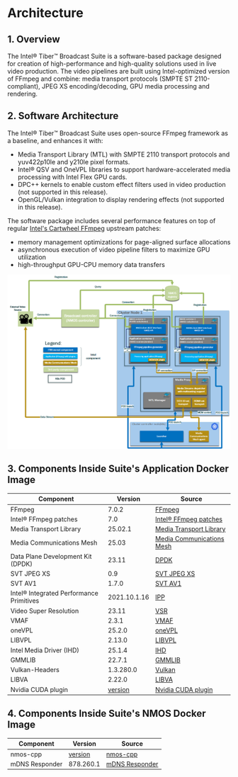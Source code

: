 # Architecture

## 1. Overview
The Intel® Tiber™ Broadcast Suite is a software-based package designed for creation of high-performance and high-quality solutions used in live video production. The video pipelines are built using Intel-optimized version of FFmpeg and combine: media transport protocols (SMPTE ST 2110-compliant), JPEG XS encoding/decoding, GPU media processing and rendering.

## 2. Software Architecture

The Intel® Tiber™ Broadcast Suite uses open-source FFmpeg framework as a baseline, and enhances it with:
- Media Transport Library (MTL) with SMPTE 2110 transport protocols and yuv422p10le and y210le pixel formats.
- Intel® QSV and OneVPL libraries to support hardware-accelerated media processing with Intel Flex GPU cards.
- DPC++ kernels to enable custom effect filters used in video production (not supported in this release).
- OpenGL/Vulkan integration to display rendering effects (not supported in this release).

The software package includes several performance features on top of regular [Intel's Cartwheel FFmpeg](https://github.com/intel/cartwheel-ffmpeg/) upstream patches:
- memory management optimizations for page-aligned surface allocations
- asynchronous execution of video pipeline filters to maximize GPU utilization
- high-throughput GPU-CPU memory data transfers

![Architecture](images/sw-architecture.png)


## 3. Components Inside Suite's Application Docker Image

Component               |   Version     |   Source
---                     |   ---         |   ---
FFmpeg                  |   7.0.2       |   [FFmpeg ](https://github.com/FFmpeg/FFmpeg)
Intel® FFmpeg patches   |   7.0         |   [Intel® FFmpeg patches](https://github.com/intel/cartwheel-ffmpeg)
Media Transport Library |   25.02.1       |   [Media Transport Library](https://github.com/OpenVisualCloud/Media-Transport-Library)
Media Communications Mesh|   25.03      |   [Media Communications Mesh](https://github.com/OpenVisualCloud/Media-Communications-Mesh)
Data Plane Development Kit (DPDK)   |    23.11   |   [DPDK](https://github.com/DPDK/dpdk)
SVT JPEG XS             |  0.9      |   [SVT JPEG XS](https://github.com/OpenVisualCloud/SVT-JPEG-XS)
SVT AV1                 |  1.7.0        |   [SVT AV1](https://gitlab.com/AOMediaCodec/SVT-AV1)
Intel® Integrated Performance Primitives    |  2021.10.1.16    |	[IPP](https://www.intel.com/content/www/us/en/developer/articles/tool/oneapi-standalone-components.html#ipp)
Video Super Resolution  |   23.11       |   [VSR](https://github.com/OpenVisualCloud/Video-Super-Resolution-Library)
VMAF                    |   2.3.1       |   [VMAF](https://github.com/Netflix/vmaf)
oneVPL                  |   25.2.0      |   [oneVPL](https://github.com/intel/vpl-gpu-rt)
LIBVPL                  |   2.13.0    |   [LIBVPL](https://github.com/intel/libvpl)
Intel Media Driver (IHD)|   25.1.4      |   [IHD](https://github.com/intel/media-driver)
GMMLIB                  |   22.7.1     |   [GMMLIB](https://github.com/intel/gmmlib)
Vulkan-Headers          |   1.3.280.0   |   [Vulkan](https://github.com/KhronosGroup/Vulkan-Headers)
LIBVA                   |   2.22.0      |   [LIBVA](https://github.com/intel/libva)
Nvidia CUDA plugin      |   [version](https://github.com/FFmpeg/nv-codec-headers/tree/1889e62e2d35ff7aa9baca2bceb14f053785e6f1)  |   [Nvidia CUDA plugin](https://github.com/FFmpeg/nv-codec-headers)

## 4. Components Inside Suite's NMOS Docker Image

Component               |   Version     |   Source
---                     |   ---         |   ---
nmos-cpp                |   [version](https://github.com/sony/nmos-cpp/tree/f54971298c47a633969e9e9adac824b56fc08da7)      |   [nmos-cpp](https://github.com/sony/nmos-cpp)
mDNS Responder          |   878.260.1 |   [mDNS Responder](https://github.com/apple-oss-distributions/mDNSResponder)
